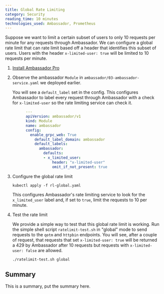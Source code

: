 ```yaml
---
title: Global Rate Limiting
category: Security
reading_time: 10 minutes
technologies_used: Ambassador, Prometheus
---
```


Suppose we want to limit a certain subset of users to only 10 requests per minute for any requests through Ambassador. We can configure a global rate limit that can rate limit based off a header that identifies this subset of users. Users with the header `x-limited-user: true` will be limited to 10 requests per minute.

1. [Install Ambassador Pro](https://www.getambassador.io/user-guide/ambassador-pro-install/)

2. Observe the ambassador `Module` in `ambassador/03-ambassador-service.yaml` we deployed earlier.

   You will see a `default_label` set in the config. This configures Ambassador to label every request through Ambassador with a check for `x-limited-user` so the rate limiting service can check it.

   ```yaml
         ---
         apiVersion: ambassador/v1
         kind: Module
         name: ambassador
         config:
           enable_grpc_web: True
             default_label_domain: ambassador
             default_labels:
               ambassador:
                 defaults:
                 - x_limited_user:
                     header: "x-limited-user"
                     omit_if_not_present: true
   ```

3. Configure the global rate limit

   ```
   kubectl apply -f rl-global.yaml
   ```

   This configures Ambassador's rate limiting service to look for the `x_limited_user` label and, if set to `true`, limit the requests to 10 per minute.

4. Test the rate limit

   We provide a simple way to test that this global rate limit is working. Run the simple shell script `ratelimit-test.sh` in "global" mode to send requests to the `qotm` and `httpbin` endpoints. You will see, after a couple of request, that requests that set `x-limited-user: true` will be returned a 429 by Ambassador after 10 requests but requests with `x-limited-user: false` are allowed.

   ```
   ./ratelimit-test.sh global
   ```

## Summary
This is a summary, put the summary here.